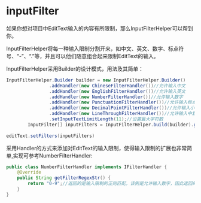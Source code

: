 # inputFilter
如果你想对项目中EditText输入的内容有所限制，那么InputFilterHelper可以帮到你。  

InputFilterHelper将每一种输入限制分割开来，如中文、英文、数字、标点符号、“-”、“.”等，并且可以他们随意组合起来限制EditText的输入。

InputFilterHelper采用Builder的设计模式，用法及其简单：  

```java
InputFilterHelper.Builder builder = new InputFilterHelper.Builder()
                .addHandler(new ChineseFilterHandler())//允许输入中文
                .addHandler(new EnglishFilterHandler())//允许输入英文
                .addHandler(new NumberFilterHandler())//允许输入数字
                .addHandler(new PunctuationFilterHandler())//允许输入标点符号
                .addHandler(new DecimalPointFilterHandler())//允许输入小数点"."
                .addHandler(new LineThroughFilterHandler())//允许输入中划线"-"
                .setInputTextLimitLength(11);//设置最大字符数
        InputFilter[] inputFilters = InputFilterHelper.build(builder).genFilters();
       
editText.setFilters(inputFilters)
```  

采用Handler的方式来添加对EditText的输入限制，使得输入限制的扩展也非常简单,实现可参考NumberFilterHandler:  

```java
public class NumberFilterHandler implements IFilterHandler {
    @Override
    public String getFilterRegexStr() {
        return "0-9";//返回的是输入限制的正则匹配，该例是允许输入数字，因此返回的是数字的正则匹配表达式
    }
}
```